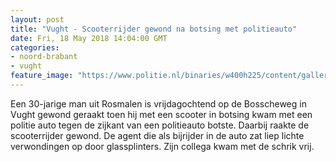 ```yaml
---
layout: post
title: "Vught - Scooterrijder gewond na botsing met politieauto"
date: Fri, 18 May 2018 14:04:00 GMT
categories: 
- noord-brabant 
- vught 
feature_image: "https://www.politie.nl/binaries/w400h225/content/gallery/politie/nieuws/2018/mei/09-ob/ongelukvught1.jpg"
---
```


Een 30-jarige man uit Rosmalen is vrijdagochtend op de Bosscheweg in Vught gewond geraakt toen hij met een scooter in botsing kwam met een politie auto tegen de zijkant van een politieauto botste. Daarbij raakte de scooterrijder gewond. De agent die als bijrijder in de auto zat liep lichte verwondingen op door glassplinters. Zijn collega kwam met de schrik vrij.
